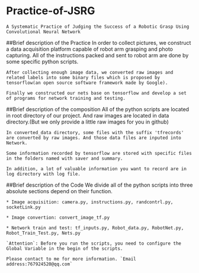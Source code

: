 # Practice-of-JSRG
	A Systematic Practice of Judging the Success of a Robotic Grasp Using Convolutional Neural Network

##Brief description of the Practice
	In order to collect pictures, we construct a data acquisition platform capable of robot arm grasping and photo capturing.
	All of the instructions packed and sent to robot arm are done by some specific python scripts.

	After collecting enough image data, we converted raw images and related labels into some binary files which is proposed by tensorflow(an open source software framework made by Google).

	Finally we constructed our nets base on tensorflow and develop a set of programs for network training and testing.

##Brief description of the composition
	All of the python scripts are located in root directory of our project. And raw images are located in data directory.(But we only provide a little raw images for you in github)

	In converted_data directory, some files with the suffix 'tfrecords' are converted by raw images. And those data files are inputed into Network.

	Some information recorded by tensorflow are stored with specific files in the folders named with saver and summary.

	In addition, a lot of valuable information you want to record are in log directory with log file.

##Brief description of the Code
	We divide all of the python scripts into three absolute sections depend on their function.

	* Image acquisition: camera.py, instructions.py, randcontrl.py, socketLink.py

	* Image convertion: convert_image_tf.py

	* Network train and test: tf_inputs.py, Robot_data.py, RobotNet.py, Robot_Train_Test.py, Nets.py

	`Attention`: Before you run the scripts, you need to configure the Global Variable in the begin of the scripts. 

	Please contact to me for more information. `Email address:767924520@qq.com`
